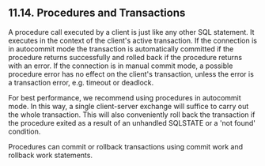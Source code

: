<div>

<div>

<div>

<div>

## 11.14. Procedures and Transactions

</div>

</div>

</div>

A procedure call executed by a client is just like any other SQL
statement. It executes in the context of the client's active
transaction. If the connection is in autocommit mode the transaction is
automatically committed if the procedure returns successfully and rolled
back if the procedure returns with an error. If the connection is in
manual commit mode, a possible procedure error has no effect on the
client's transaction, unless the error is a transaction error, e.g.
timeout or deadlock.

For best performance, we recommend using procedures in autocommit mode.
In this way, a single client-server exchange will suffice to carry out
the whole transaction. This will also conveniently roll back the
transaction if the procedure exited as a result of an unhandled SQLSTATE
or a 'not found' condition.

Procedures can commit or rollback transactions using commit work and
rollback work statements.

</div>
